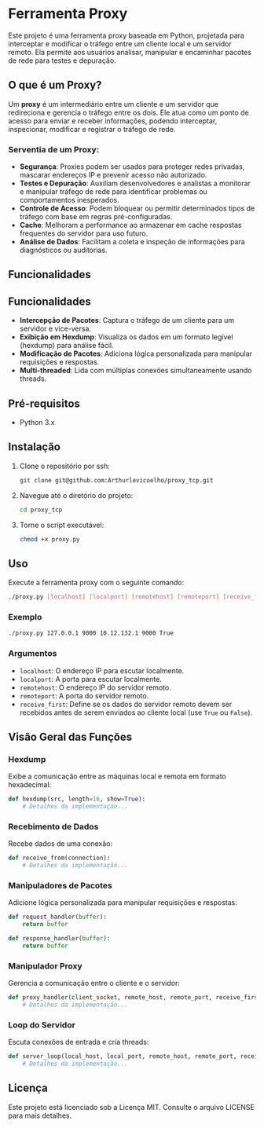 # Ferramenta Proxy

Este projeto é uma ferramenta proxy baseada em Python, projetada para interceptar e modificar o tráfego entre um cliente local e um servidor remoto. Ela permite aos usuários analisar, manipular e encaminhar pacotes de rede para testes e depuração.

## O que é um Proxy?

Um **proxy** é um intermediário entre um cliente e um servidor que redireciona e gerencia o tráfego entre os dois. Ele atua como um ponto de acesso para enviar e receber informações, podendo interceptar, inspecionar, modificar e registrar o tráfego de rede. 

### Serventia de um Proxy:

- **Segurança**: Proxies podem ser usados para proteger redes privadas, mascarar endereços IP e prevenir acesso não autorizado.
- **Testes e Depuração**: Auxiliam desenvolvedores e analistas a monitorar e manipular tráfego de rede para identificar problemas ou comportamentos inesperados.
- **Controle de Acesso**: Podem bloquear ou permitir determinados tipos de tráfego com base em regras pré-configuradas.
- **Cache**: Melhoram a performance ao armazenar em cache respostas frequentes do servidor para uso futuro.
- **Análise de Dados**: Facilitam a coleta e inspeção de informações para diagnósticos ou auditorias.

## Funcionalidades

## Funcionalidades

- **Intercepção de Pacotes**: Captura o tráfego de um cliente para um servidor e vice-versa.
- **Exibição em Hexdump**: Visualiza os dados em um formato legível (hexdump) para análise fácil.
- **Modificação de Pacotes**: Adiciona lógica personalizada para manipular requisições e respostas.
- **Multi-threaded**: Lida com múltiplas conexões simultaneamente usando threads.

## Pré-requisitos

- Python 3.x

## Instalação

1. Clone o repositório por ssh:
   ```bash
   git clone git@github.com:Arthurlevicoelho/proxy_tcp.git
   ```
2. Navegue até o diretório do projeto:
   ```bash
   cd proxy_tcp
   ```
3. Torne o script executável:
   ```bash
   chmod +x proxy.py
   ```

## Uso

Execute a ferramenta proxy com o seguinte comando:

```bash
./proxy.py [localhost] [localport] [remotehost] [remoteport] [receive_first]
```

### Exemplo

```bash
./proxy.py 127.0.0.1 9000 10.12.132.1 9000 True
```

### Argumentos

- `localhost`: O endereço IP para escutar localmente.
- `localport`: A porta para escutar localmente.
- `remotehost`: O endereço IP do servidor remoto.
- `remoteport`: A porta do servidor remoto.
- `receive_first`: Define se os dados do servidor remoto devem ser recebidos antes de serem enviados ao cliente local (use `True` ou `False`).

## Visão Geral das Funções

### Hexdump

Exibe a comunicação entre as máquinas local e remota em formato hexadecimal:
```python
def hexdump(src, length=16, show=True):
    # Detalhes da implementação...
```

### Recebimento de Dados

Recebe dados de uma conexão:
```python
def receive_from(connection):
    # Detalhes da implementação...
```

### Manipuladores de Pacotes

Adicione lógica personalizada para manipular requisições e respostas:
```python
def request_handler(buffer):
    return buffer

def response_handler(buffer):
    return buffer
```

### Manipulador Proxy

Gerencia a comunicação entre o cliente e o servidor:
```python
def proxy_handler(client_socket, remote_host, remote_port, receive_first):
    # Detalhes da implementação...
```

### Loop do Servidor

Escuta conexões de entrada e cria threads:
```python
def server_loop(local_host, local_port, remote_host, remote_port, receive_first):
    # Detalhes da implementação...
```

## Licença

Este projeto está licenciado sob a Licença MIT. Consulte o arquivo LICENSE para mais detalhes.

